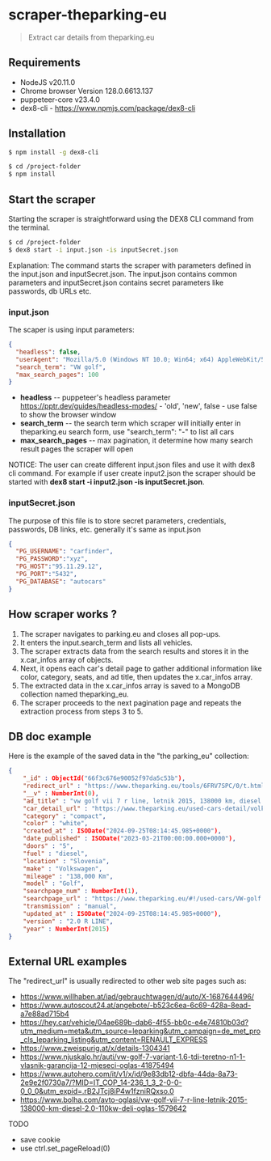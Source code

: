 # scraper-theparking-eu
> Extract car details from theparking.eu


## Requirements
- NodeJS v20.11.0
- Chrome browser Version 128.0.6613.137
- puppeteer-core v23.4.0
- dex8-cli - https://www.npmjs.com/package/dex8-cli


## Installation
```bash
$ npm install -g dex8-cli

$ cd /project-folder
$ npm install
```

## Start the scraper
Starting the scraper is straightforward using the DEX8 CLI command from the terminal.
```bash
$ cd /project-folder
$ dex8 start -i input.json -is inputSecret.json
```
Explanation: The command starts the scraper with parameters defined in the input.json and inputSecret.json. The input.json contains common parameters and inputSecret.json contains secret parameters like passwords, db URLs etc.


### input.json
The scaper is using input parameters:
```json
{
  "headless": false,
  "userAgent": "Mozilla/5.0 (Windows NT 10.0; Win64; x64) AppleWebKit/537.36 (KHTML, like Gecko) Chrome/130.0.0.0 Safari/537.36",
  "search_term": "VW golf",
  "max_search_pages": 100
}
```
- **headless** -- puppeteer's headless parameter https://pptr.dev/guides/headless-modes/ - 'old', 'new', false  - use false to show the browser window
- **search_term** -- the search term which scraper will initially enter in theparking.eu search form, use "search_term": "-" to list all cars
- **max_search_pages** -- max pagination, it determine how many search result pages the scraper will open

NOTICE: The user can create different input.json files and use it with dex8 cli command. For example if user create input2.json the scraper should be started with **dex8 start -i input2.json -is inputSecret.json**.


### inputSecret.json
The purpose of this file is to store secret parameters, credentials, passwords, DB links, etc.
generally it's same as input.json
```json
{
  "PG_USERNAME": "carfinder",
  "PG_PASSWORD":"xyz",
  "PG_HOST":"95.11.29.12",
  "PG_PORT":"5432",
  "PG_DATABASE": "autocars"
}
```


## How scraper works ?
1. The scraper navigates to parking.eu and closes all pop-ups.
2. It enters the input.search_term and lists all vehicles.
3. The scraper extracts data from the search results and stores it in the x.car_infos array of objects.
4. Next, it opens each car's detail page to gather additional information like color, category, seats, and ad title, then updates the x.car_infos array.
5. The extracted data in the x.car_infos array is saved to a MongoDB collection named theparking_eu.
6. The scraper proceeds to the next pagination page and repeats the extraction process from steps 3 to 5.




## DB doc example
Here is the example of the saved data in the "the parking_eu" collection:
```json
{ 
    "_id" : ObjectId("66f3c676e90052f97da5c53b"), 
    "redirect_url" : "https://www.theparking.eu/tools/6FRV7SPC/0/t.html", 
    "__v" : NumberInt(0), 
    "ad_title" : "vw golf vii 7 r line, letnik 2015, 138000 km, diesel 2.0 110kw deli", 
    "car_detail_url" : "https://www.theparking.eu/used-cars-detail/volkswagen-golf/vw-golf-vii-7-r-line-letnik-2015-138000-km-diesel-2-0-110kw-deli/6FRV7SPC.html", 
    "category" : "compact", 
    "color" : "white", 
    "created_at" : ISODate("2024-09-25T08:14:45.985+0000"), 
    "date_published" : ISODate("2023-03-21T00:00:00.000+0000"), 
    "doors" : "5", 
    "fuel" : "diesel", 
    "location" : "Slovenia", 
    "make" : "Volkswagen", 
    "mileage" : "138,000 Km", 
    "model" : "Golf", 
    "searchpage_num" : NumberInt(1), 
    "searchpage_url" : "https://www.theparking.eu/#!/used-cars/VW-golf.html", 
    "transmission" : "manual", 
    "updated_at" : ISODate("2024-09-25T08:14:45.985+0000"), 
    "version" : "2.0 R LINE", 
    "year" : NumberInt(2015)
}
```


## External URL examples
The "redirect_url" is usually redirected to other web site pages such as:
- https://www.willhaben.at/iad/gebrauchtwagen/d/auto/X-1687644496/
- https://www.autoscout24.at/angebote/-b523c6ea-6c69-428a-8ead-a7e88ad715b4
- https://hey.car/vehicle/04ae689b-dab6-4f55-bb0c-e4e74810b03d?utm_medium=meta&utm_source=leparking&utm_campaign=de_met_pro_cls_leparking_listing&utm_content=RENAULT_EXPRESS
- https://www.zweispurig.at/x/details-1304341
- https://www.njuskalo.hr/auti/vw-golf-7-variant-1.6-tdi-teretno-n1-1-vlasnik-garancija-12-mjeseci-oglas-41875494
- https://www.autohero.com/it/v1/x/id/9e83db12-dbfa-44da-8a73-2e9e2f0730a7/?MID=IT_COP_14-236_1_3_2-0-0-0_0_0&utm_expid=.rB2JTcj8iP4w1fzniRQxso.0
- https://www.bolha.com/avto-oglasi/vw-golf-vii-7-r-line-letnik-2015-138000-km-diesel-2.0-110kw-deli-oglas-1579642


TODO
- save cookie
- use ctrl.set_pageReload(0)
